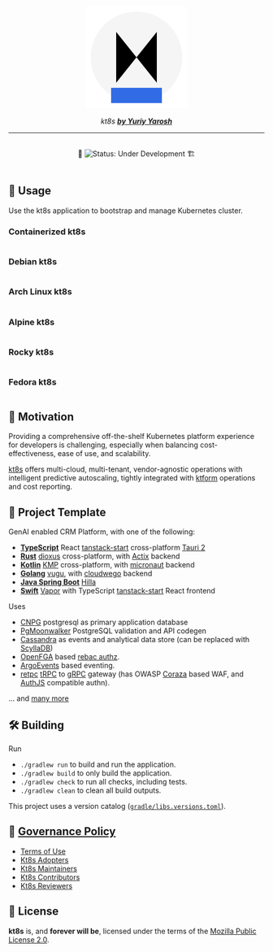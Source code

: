 
<p align="center">
  <img src="https://raw.githubusercontent.com/ktform/kt8s/refs/heads/master/.idea/icon.png" alt="kt8s logo" />
</p>

<p align="center">
  <em>kt8s <a href="https://www.linkedin.com/in/yuriy-yarosh-171ba3b9/"><b>by Yuriy Yarosh</b></a></em>
</p>

<hr />

<br/>

<div align="center">
  🚧 <img src="https://img.shields.io/badge/status-under_development-red?style=flat-square" alt="Status: Under Development" /> 🏗️
</div>

<br/>

## 🦋 Usage

Use the kt8s application to bootstrap and manage Kubernetes cluster. 

### Containerized kt8s
```bash

```

### Debian kt8s
```bash

```

### Arch Linux kt8s
```bash 

```

### Alpine kt8s
```bash 

```

### Rocky  kt8s
```bash 

```

### Fedora kt8s
```bash

```

## 🌋 Motivation

Providing a comprehensive off-the-shelf Kubernetes platform experience for developers is challenging, especially when balancing cost-effectiveness, ease of use, and scalability.

[kt8s]() offers multi-cloud, multi-tenant, vendor-agnostic operations with intelligent predictive autoscaling, tightly integrated with [ktform](https://ktform.dev) operations and cost reporting.

## 🚀 Project Template

GenAI enabled CRM Platform, with one of the following:

 - **[TypeScript](https://github.com/ktform/templato)** React [tanstack-start](https://tanstack.com/start/latest/docs/framework/react/overview) cross-platform [Tauri 2](https://v2.tauri.app/)
 - **[Rust](https://github.com/ktform/templato)** [dioxus](https://dioxuslabs.com/) cross-platform, with [Actix](https://actix.rs) backend
 - **[Kotlin](https://github.com/ktform/templato)** [KMP](https://www.jetbrains.com/kotlin-multiplatform/) cross-platform, with [micronaut](https://micronaut.io) backend
 - **[Golang](https://github.com/ktform/templato)** [vugu](https://www.vugu.org/), with [cloudwego](https://www.cloudwego.io/docs/) backend
 - **[Java Spring Boot](https://github.com/ktform/templato)** [Hilla](https://vaadin.com/hilla)
 - **[Swift](https://github.com/ktform/templato)** [Vapor](https://docs.vapor.codes/) with TypeScript [tanstack-start](https://tanstack.com/start/latest/docs/framework/react/overview) React frontend

Uses
 - [CNPG](https://cloudnative-pg.io/) postgresql as primary application database
 - [PgMoonwalker](https://github.com/ktform/pgmoonwalker) PostgreSQL validation and API codegen
 - [Cassandra](https://cassandra.apache.org/) as events and analytical data store (can be replaced with [ScyllaDB](https://www.scylladb.com/))
 - [OpenFGA](https://openfga.dev) based [rebac authz](https://auth0.com/blog/relationship-based-access-control-rebac/).
 - [ArgoEvents](https://argoproj.github.io/argo-events/) based eventing.
 - [retpc](https://github.com/ktform/retpc) [tRPC](https://trpc.io/) to [gRPC](https://grpc.io/) gateway (has OWASP [Coraza](https://coraza.io/) based WAF, and [AuthJS](https://authjs.dev/) compatible authn). 

... and [many more](https://github.com/ktform/templato)

## 🛠️ Building

Run
*  `./gradlew run` to build and run the application.
*  `./gradlew build` to only build the application.
*  `./gradlew check` to run all checks, including tests.
*  `./gradlew clean` to clean all build outputs.

This project uses a version catalog ([`gradle/libs.versions.toml`](./gradle/libs.versions.toml)).

##  📜  [Governance Policy](./.github/GOVERNANCE.md)
 - [Terms of Use](./.github/TERMS_OF_USE.md)
 - [Kt8s Adopters](./.github/ADOPTERS.md)
 - [Kt8s Maintainers](./.github/MAINTAINERS.md)
 - [Kt8s Contributors](./.github/CONTRIBUTORS.md)
 - [Kt8s Reviewers](./.github/REVIEWERS.md)

## 📝 License

**kt8s** is, and **forever will be**, licensed under the terms of the
[Mozilla Public License 2.0](LICENSE).
